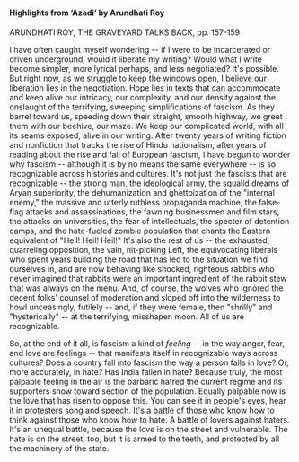 #### Highlights from ‘Azadi’ by Arundhati Roy

ARUNDHATI ROY, THE GRAVEYARD TALKS BACK, pp. 157-159

I have often caught myself wondering -- if I were to be incarcerated or driven underground, would it liberate my writing? Would what I write become simpler, more lyrical perhaps, and less negotiated? It's possible. But right now, as we struggle to keep the windows open, I believe our liberation lies in the negotiation. Hope lies in texts that can accommodate and keep alive our intricacy, our complexity, and our density against the onslaught of the terrifying, sweeping simplifications of fascism. As they barrel toward us, speeding down their straight, smooth highway, we greet them with our beehive, our maze. We keep our complicated world, with all its seams exposed, alive in our writing. After twenty years of writing fiction and nonfiction that tracks the rise of Hindu nationalism, after years of reading about the rise and fall of European fascism, I have begun to wonder why fascism -- although it is by no means the same everywhere -- is so recognizable across histories and cultures. It's not just the fascists that are recognizable -- the strong man, the ideological army, the squalid dreams of Aryan superiority, the dehumanization and ghettoization of the "internal enemy," the massive and utterly ruthless propaganda machine, the false-flag attacks and assassinations, the fawning businessmen and film stars, the attacks on universities, the fear of intellectuals, the specter of detention camps, and the hate-fueled zombie population that chants the Eastern equivalent of "Heil! Heil! Heil!" It's also the rest of us -- the exhausted, quarreling opposition, the vain, nit-picking Left, the equivocating liberals who spent years building the road that has led to the situation we find ourselves in, and are now behaving like shocked, righteous rabbits who never imagined that rabbits were an important ingredient of the rabbit stew that was always on the menu. And, of course, the wolves who ignored the decent folks' counsel of moderation and sloped off into the wilderness to howl unceasingly, futilely -- and, if they were female, then "shrilly" and "hysterically" -- at the terrifying, misshapen moon. All of us are recognizable.

So, at the end of it all, is fascism a kind of *feeling* -- in the way anger, fear, and love are feelings -- that manifests itself in recognizable ways across cultures? Does a country fall into fascism the way a person falls in love? Or, more accurately, in hate? Has India fallen in hate? Because truly, the most palpable feeling in the air is the barbaric hatred the current regime and its supporters show toward section of the population. Equally palpable now is the love that has risen to oppose this. You can see it in people's eyes, hear it in protesters song and speech. It's a battle of those who know how to think against those who know how to hate. A battle of lovers against haters. It's an unequal battle, because the love is on the street and vulnerable. The hate is on the street, too, but it is armed to the teeth, and protected by all the machinery of the state.


